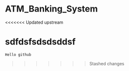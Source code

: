 # ATM_Banking_System
<<<<<<< Updated upstream

sdfdsfsdsdsddsf
=======
    Hello github
>>>>>>> Stashed changes

